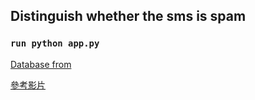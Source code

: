 ## Distinguish whether the sms is spam
### `run python app.py `

[Database from](http://www.dt.fee.unicamp.br/~tiago/smsspamcollection/)

[參考影片](https://www.youtube.com/watch?v=2RocXKPPx4o)

